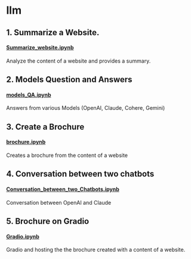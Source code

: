 # llm

## 1. Summarize a Website. 
#### [Summarize_website.ipynb](https://github.com/RanjitSolomon/llm/blob/main/Summarize_website.ipynb) 
Analyze the content of a website and provides a summary. 

## 2. Models Question and Answers 
#### [models_QA.ipynb](https://github.com/RanjitSolomon/llm/blob/main/models_QA.ipynb) 
Answers from various Models (OpenAI, Claude, Cohere, Gemini)

## 3. Create a Brochure 
#### [brochure.ipynb](https://github.com/RanjitSolomon/llm/blob/main/brochure.ipynb) 
Creates a brochure from the content of a website

## 4. Conversation between two chatbots 
#### [Conversation_between_two_Chatbots.ipynb](https://github.com/RanjitSolomon/llm/blob/main/Conversation_between_two_Chatbots.ipynb)
Conversation between OpenAI and Claude 

## 5. Brochure on Gradio
#### [Gradio.ipynb](https://github.com/RanjitSolomon/llm/blob/main/Gradio.ipynb) 
Gradio and hosting the the brochure created with a content of a website.

